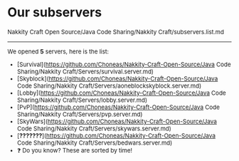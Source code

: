 # Our subservers
<font size=2>Nakkity Craft Open Source/Java Code Sharing/Nakkity Craft/subservers.list.md</size>
***
We opened **5** servers, here is the list:
- [Survival](https://github.com/Choneas/Nakkity-Craft-Open-Source/Java Code Sharing/Nakkity Craft/Servers/survival.server.md)
- [Skyblock](https://github.com/Choneas/Nakkity-Craft-Open-Source/Java Code Sharing/Nakkity Craft/Servers/aoneblockskyblock.server.md)
- [Lobby](https://github.com/Choneas/Nakkity-Craft-Open-Source/Java Code Sharing/Nakkity Craft/Servers/lobby.server.md)
- [PvP](https://github.com/Choneas/Nakkity-Craft-Open-Source/Java Code Sharing/Nakkity Craft/Servers/pvp.server.md)
- [SkyWars](https://github.com/Choneas/Nakkity-Craft-Open-Source/Java Code Sharing/Nakkity Craft/Servers/skywars.server.md)
- [**???????**](https://github.com/Choneas/Nakkity-Craft-Open-Source/Java Code Sharing/Nakkity Craft/Servers/bedwars.server.md)
- ❓ Do you know? These are sorted by time!
